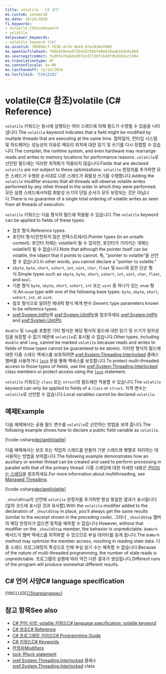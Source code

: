 ```yaml
---
title: volatile - C# 참조
ms.custom: seodec18
ms.date: 10/24/2018
f1_keywords:
- volatile_CSharpKeyword
- volatile
helpviewer_keywords:
- volatile keyword [C#]
ms.assetid: 78089bc7-7b38-4cfd-9e49-87ac036af009
ms.openlocfilehash: f96b450eea5f2b45d256bfe00a18aa616d501d69
ms.sourcegitcommit: fa38fe76abdc8972e37138fcb4dfdb3502ac5394
ms.translationtype: HT
ms.contentlocale: ko-KR
ms.lasthandoff: 12/19/2018
ms.locfileid: "53612181"
---
```

# <a name="volatile-c-reference"></a><span data-ttu-id="41040-102">volatile(C# 참조)</span><span class="sxs-lookup"><span data-stu-id="41040-102">volatile (C# Reference)</span></span>

<span data-ttu-id="41040-103">`volatile` 키워드는 동시에 실행되는 여러 스레드에 의해 필드가 수정될 수 있음을 나타냅니다.</span><span class="sxs-lookup"><span data-stu-id="41040-103">The `volatile` keyword indicates that a field might be modified by multiple threads that are executing at the same time.</span></span> <span data-ttu-id="41040-104">컴파일러, 런타임 시스템 및 하드웨어는 성능상의 이유로 메모리 위치에 대한 읽기 및 쓰기를 다시 정렬할 수 있습니다.</span><span class="sxs-lookup"><span data-stu-id="41040-104">The compiler, the runtime system, and even hardware may rearrange reads and writes to memory locations for performance reasons.</span></span> <span data-ttu-id="41040-105">`volatile`로 선언된 필드에는 이러한 최적화가 적용되지 않습니다.</span><span class="sxs-lookup"><span data-stu-id="41040-105">Fields that are declared `volatile` are not subject to these optimizations.</span></span> <span data-ttu-id="41040-106">`volatile` 한정자를 추가하면 모든 스레드가 수행된 순서대로 다른 스레드가 휘발성 쓰기를 수행합니다.</span><span class="sxs-lookup"><span data-stu-id="41040-106">Adding the `volatile` modifier ensures that all threads will observe volatile writes performed by any other thread in the order in which they were performed.</span></span> <span data-ttu-id="41040-107">모든 실행 스레드에서처럼 휘발성 쓰기의 단일 순서가 모두 보장되는 것은 아닙니다.</span><span class="sxs-lookup"><span data-stu-id="41040-107">There is no guarantee of a single total ordering of volatile writes as seen from all threads of execution.</span></span>

<span data-ttu-id="41040-108">`volatile` 키워드는 다음 형식의 필드에 적용될 수 있습니다.</span><span class="sxs-lookup"><span data-stu-id="41040-108">The `volatile` keyword can be applied to fields of these types:</span></span>

- <span data-ttu-id="41040-109">참조 형식.</span><span class="sxs-lookup"><span data-stu-id="41040-109">Reference types.</span></span>
- <span data-ttu-id="41040-110">포인터 형식(안전하지 않은 컨텍스트에서).</span><span class="sxs-lookup"><span data-stu-id="41040-110">Pointer types (in an unsafe context).</span></span> <span data-ttu-id="41040-111">포인터 자체는 volatile이 될 수 있지만, 포인터가 가리키는 개체는 volatile이 될 수 없습니다.</span><span class="sxs-lookup"><span data-stu-id="41040-111">Note that although the pointer itself can be volatile, the object that it points to cannot.</span></span> <span data-ttu-id="41040-112">즉, "pointer to volatile"을 선언할 수 없습니다.</span><span class="sxs-lookup"><span data-stu-id="41040-112">In other words, you cannot declare a "pointer to volatile."</span></span>
- <span data-ttu-id="41040-113">`sbyte`, `byte`, `short`, `ushort`, `int`, `uint`, `char`, `float` 및 `bool`와 같은 단순 형식.</span><span class="sxs-lookup"><span data-stu-id="41040-113">Simple types such as `sbyte`, `byte`, `short`, `ushort`, `int`, `uint`, `char`, `float`, and `bool`.</span></span>
- <span data-ttu-id="41040-114">기본 형식 `byte`, `sbyte`, `short`, `ushort`, `int` 또는 `uint` 중 하나가 있는 `enum` 형식.</span><span class="sxs-lookup"><span data-stu-id="41040-114">An `enum` type with one of the following base types: `byte`, `sbyte`, `short`, `ushort`, `int`, or `uint`.</span></span>
- <span data-ttu-id="41040-115">참조 형식으로 알려진 제네릭 형식 매개 변수.</span><span class="sxs-lookup"><span data-stu-id="41040-115">Generic type parameters known to be reference types.</span></span>
- <span data-ttu-id="41040-116"><xref:System.IntPtr>와 <xref:System.UIntPtr>을 참조하세요.</span><span class="sxs-lookup"><span data-stu-id="41040-116"><xref:System.IntPtr> and <xref:System.UIntPtr>.</span></span>

<span data-ttu-id="41040-117">`double` 및 `long`을 포함한 기타 형식은 해당 형식의 필드에 대한 읽기 및 쓰기가 원자성임을 보장할 수 없기 때문에 `volatile`로 표시될 수 없습니다.</span><span class="sxs-lookup"><span data-stu-id="41040-117">Other types, including `double` and `long`, cannot be marked `volatile` because reads and writes to fields of those types cannot be guaranteed to be atomic.</span></span> <span data-ttu-id="41040-118">이러한 형식의 필드에 대한 다중 스레드 액세스를 보호하려면 <xref:System.Threading.Interlocked> 클래스 멤버를 사용하거나 [`lock`](lock-statement.md) 문을 통해 액세스를 보호합니다.</span><span class="sxs-lookup"><span data-stu-id="41040-118">To protect multi-threaded access to those types of fields, use the <xref:System.Threading.Interlocked> class members or protect access using the [`lock`](lock-statement.md) statement.</span></span>

<span data-ttu-id="41040-119">`volatile` 키워드는 `class` 또는 `struct`의 필드에만 적용할 수 있습니다.</span><span class="sxs-lookup"><span data-stu-id="41040-119">The `volatile` keyword can only be applied to fields of a `class` or `struct`.</span></span> <span data-ttu-id="41040-120">지역 변수는 `volatile`로 선언할 수 없습니다.</span><span class="sxs-lookup"><span data-stu-id="41040-120">Local variables cannot be declared `volatile`.</span></span>

## <a name="example"></a><span data-ttu-id="41040-121">예제</span><span class="sxs-lookup"><span data-stu-id="41040-121">Example</span></span>

<span data-ttu-id="41040-122">다음 예제에서는 공용 필드 변수를 `volatile`로 선언하는 방법을 보여 줍니다.</span><span class="sxs-lookup"><span data-stu-id="41040-122">The following example shows how to declare a public field variable as `volatile`.</span></span>

[!code-csharp[declareVolatile](~/samples/snippets/csharp/language-reference/keywords/volatile/Program.cs#Declaration)]

<span data-ttu-id="41040-123">다음 예제에서는 보조 또는 작업자 스레드를 만들어 기본 스레드와 병렬로 처리하는 데 사용하는 방법을 보여줍니다.</span><span class="sxs-lookup"><span data-stu-id="41040-123">The following example demonstrates how an auxiliary or worker thread can be created and used to perform processing in parallel with that of the primary thread.</span></span> <span data-ttu-id="41040-124">다중 스레딩에 대한 자세한 내용은 [관리되는 스레딩](../../../standard/threading/index.md)을 참조하세요.</span><span class="sxs-lookup"><span data-stu-id="41040-124">For more information about multithreading, see [Managed Threading](../../../standard/threading/index.md).</span></span>

[!code-csharp[declareVolatile](~/samples/snippets/csharp/language-reference/keywords/volatile/Program.cs#Volatile)]

<span data-ttu-id="41040-125">`_shouldStop`의 선언에 `volatile` 한정자를 추가하면 항상 동일한 결과가 표시됩니다(앞의 코드에 표시된 것과 유사함).</span><span class="sxs-lookup"><span data-stu-id="41040-125">With the `volatile` modifier added to the declaration of `_shouldStop` in place, you'll always get the same results (similar to the excerpt shown in the preceding code).</span></span> <span data-ttu-id="41040-126">그러나 `_shouldStop` 멤버의 해당 한정자가 없으면 동작을 예측할 수 없습니다.</span><span class="sxs-lookup"><span data-stu-id="41040-126">However, without that modifier on the `_shouldStop` member, the behavior is unpredictable.</span></span> <span data-ttu-id="41040-127">`DoWork` 메서드가 멤버 액세스를 최적화할 수 있으므로 부실 데이터를 읽게 됩니다.</span><span class="sxs-lookup"><span data-stu-id="41040-127">The `DoWork` method may optimize the member access, resulting in reading stale data.</span></span> <span data-ttu-id="41040-128">다중 스레드 프로그래밍의 특성으로 인해 부실 읽기 수는 예측할 수 없습니다.</span><span class="sxs-lookup"><span data-stu-id="41040-128">Because of the nature of multi-threaded programming, the number of stale reads is unpredictable.</span></span> <span data-ttu-id="41040-129">프로그램의 실행에 따라 약간 다른 결과가 생성됩니다.</span><span class="sxs-lookup"><span data-stu-id="41040-129">Different runs of the program will produce somewhat different results.</span></span>

## <a name="c-language-specification"></a><span data-ttu-id="41040-130">C# 언어 사양</span><span class="sxs-lookup"><span data-stu-id="41040-130">C# language specification</span></span>

[!INCLUDE[CSharplangspec](~/includes/csharplangspec-md.md)]

## <a name="see-also"></a><span data-ttu-id="41040-131">참고 항목</span><span class="sxs-lookup"><span data-stu-id="41040-131">See also</span></span>

- [<span data-ttu-id="41040-132">C# 언어 사양: volatile 키워드</span><span class="sxs-lookup"><span data-stu-id="41040-132">C# language specification: volatile keyword</span></span>](../../../../_csharplang/spec/classes.md#volatile-fields)
- [<span data-ttu-id="41040-133">C# 참조</span><span class="sxs-lookup"><span data-stu-id="41040-133">C# Reference</span></span>](../index.md)
- [<span data-ttu-id="41040-134">C# 프로그래밍 가이드</span><span class="sxs-lookup"><span data-stu-id="41040-134">C# Programming Guide</span></span>](../../programming-guide/index.md)
- [<span data-ttu-id="41040-135">C# 키워드</span><span class="sxs-lookup"><span data-stu-id="41040-135">C# Keywords</span></span>](index.md)
- [<span data-ttu-id="41040-136">한정자</span><span class="sxs-lookup"><span data-stu-id="41040-136">Modifiers</span></span>](modifiers.md)
- [<span data-ttu-id="41040-137">lock 문</span><span class="sxs-lookup"><span data-stu-id="41040-137">lock statement</span></span>](lock-statement.md)
- <span data-ttu-id="41040-138"><xref:System.Threading.Interlocked> 클래스</span><span class="sxs-lookup"><span data-stu-id="41040-138"><xref:System.Threading.Interlocked> class</span></span>